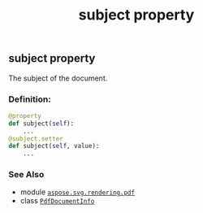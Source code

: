 ﻿---
title: subject property
second_title: Aspose.SVG for Python via .NET API References
description: 
type: docs
weight: 90
url: /python-net/aspose.svg.rendering.pdf/pdfdocumentinfo/subject/
is_root: false
---

## subject property


The subject of the document.
### Definition:
```python
@property
def subject(self):
    ...
@subject.setter
def subject(self, value):
    ...
```

### See Also
* module [`aspose.svg.rendering.pdf`](../../)
* class [`PdfDocumentInfo`](/svg/python-net/aspose.svg.rendering.pdf/pdfdocumentinfo)
